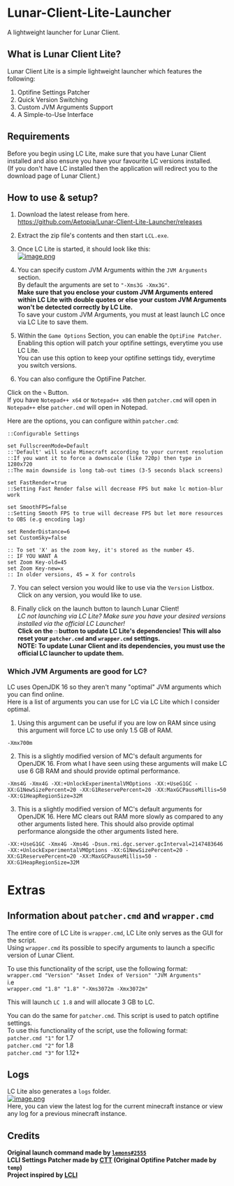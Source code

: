 # Lunar-Client-Lite-Launcher
A lightweight launcher for Lunar Client.
## What is Lunar Client Lite?
Lunar Client Lite is a simple lightweight launcher which features the following: 
1. Optifine Settings Patcher 
2. Quick Version Switching 
3. Custom JVM Arguments Support 
4. A Simple-to-Use Interface  
## Requirements
Before you begin using LC Lite, make sure that you have Lunar Client installed and also ensure you have your favourite LC versions installed.  
(If you don't have LC installed then the application will redirect you to the download page of Lunar Client.)  
## How to use & setup?
1. Download the latest release from here.  
https://github.com/Aetopia/Lunar-Client-Lite-Launcher/releases  

2. Extract the zip file's contents and then start `LCL.exe`.

3. Once LC Lite is started, it should look like this:  
[![image.png](https://i.postimg.cc/sXzXndrC/image.png)](https://postimg.cc/94xCMk0L)

4. You can specify custom JVM Arguments within the `JVM Arguments` section.  
By default the arguments are set to `"-Xms3G -Xmx3G"`.  
<b>Make sure that you enclose your custom JVM Arguments entered within LC Lite with double quotes or else your custom JVM Arguments won't be detected correctly by LC Lite.</b>  
To save your custom JVM Arguments, you must at least launch LC once via LC Lite to save them.  

5. Within the `Game Options` Section, you can enable the `OptiFine Patcher`.  
Enabling this option will patch your optifine settings, everytime you use LC Lite.  
You can use this option to keep your optifine settings tidy, everytime you switch versions.
6. You can also configure the OptiFine Patcher.  

Click on the `✎` Button.  
If you have `Notepad++ x64` or `Notepad++ x86` then `patcher.cmd` will open in `Notepad++` else `patcher.cmd` will open in Notepad.

Here are the options, you can configure within `patcher.cmd`:
```
::Configurable Settings

set FullscreenMode=Default
::'Default' will scale Minecraft according to your current resolution
::If you want it to force a downscale (like 720p) then type in 1280x720
::The main downside is long tab-out times (3-5 seconds black screens)

set FastRender=true
::Setting Fast Render false will decrease FPS but make lc motion-blur work

set SmoothFPS=false
::Setting Smooth FPS to true will decrease FPS but let more resources to OBS (e.g encoding lag)

set RenderDistance=6
set CustomSky=false

:: To set 'X' as the zoom key, it's stored as the number 45.
:: IF YOU WANT A 
set Zoom Key-old=45
set Zoom Key-new=x
:: In older versions, 45 = X for controls
```
7. You can select version you would like to use via the `Version` Listbox. 
Click on any version, you would like to use.  

8. Finally click on the launch button to launch Lunar Client!  
<i>LC not launching via LC Lite? Make sure you have your desired versions installed via the official LC Launcher!</i>  
<b>Click on the `❐` button to update LC Lite's dependencies! This will also reset your `patcher.cmd` and `wrapper.cmd` settings.</b>  
<b>NOTE: To update Lunar Client and its dependencies, you must use the official LC launcher to update them.</b>
### Which JVM Arguments are good for LC?  

LC uses OpenJDK 16 so they aren't many "optimal" JVM arguments which you can find online.  
Here is a list of arguments you can use for LC via LC Lite which I consider optimal.  

1. Using this argument can be useful if you are low on RAM since using this argument will force LC to use only 1.5 GB of RAM.  

```
-Xmx700m  
```

2. This is a slightly modified version of MC's default arguments for OpenJDK 16. From what I have seen using these arguments will make LC use 6 GB RAM and should provide optimal performance.  

 ```
-Xms4G -Xmx4G -XX:+UnlockExperimentalVMOptions -XX:+UseG1GC -XX:G1NewSizePercent=20 -XX:G1ReservePercent=20 -XX:MaxGCPauseMillis=50 -XX:G1HeapRegionSize=32M
```  
3. This is a slightly modified version of MC's default arguments for OpenJDK 16. Here MC clears out RAM more slowly as compared to any other arguments listed here. This should also provide optimal performance alongside the other arguments listed here.

```
-XX:+UseG1GC -Xmx4G -Xms4G -Dsun.rmi.dgc.server.gcInterval=2147483646 -XX:+UnlockExperimentalVMOptions -XX:G1NewSizePercent=20 -XX:G1ReservePercent=20 -XX:MaxGCPauseMillis=50 -XX:G1HeapRegionSize=32M
```

# Extras
## Information about `patcher.cmd` and `wrapper.cmd`

The entire core of LC Lite is `wrapper.cmd`, LC Lite only serves as the GUI for the script.  
Using `wrapper.cmd` its possible to specify arguments to launch a specific version of Lunar Client.  

To use this functionality of the script, use the following format:  
`wrapper.cmd "Version" "Asset Index of Version" "JVM Arguments"`  
i.e  
`wrapper.cmd "1.8" "1.8" "-Xms3072m -Xmx3072m"` 

This will launch `LC 1.8` and will allocate 3 GB to LC.  

You can do the same for `patcher.cmd`. This script is used to patch optifine settings.  
To use this functionality of the script, use the following format:  
`patcher.cmd "1"` for 1.7   
`patcher.cmd "2"` for 1.8   
`patcher.cmd "3"` for 1.12+

## Logs
LC Lite also generates a `logs` folder.  
[![image.png](https://i.postimg.cc/5yJkDYfn/image.png)](https://postimg.cc/TLk9DPLD)  
Here, you can view the latest log for the current minecraft instance or view any log for a previous minecraft instance.

## Credits
<b>Original launch command made by [`lemons#2555`](https://github.com/respecting)  
LCLI Settings Patcher made by [CTT](https://dsc.gg/CTT) (Original Optifine Patcher made by `temp`)  
Project inspired by [LCLI](https://github.com/couleur-tweak-tips/utils/blob/main/LCLI.bat)</b>  

